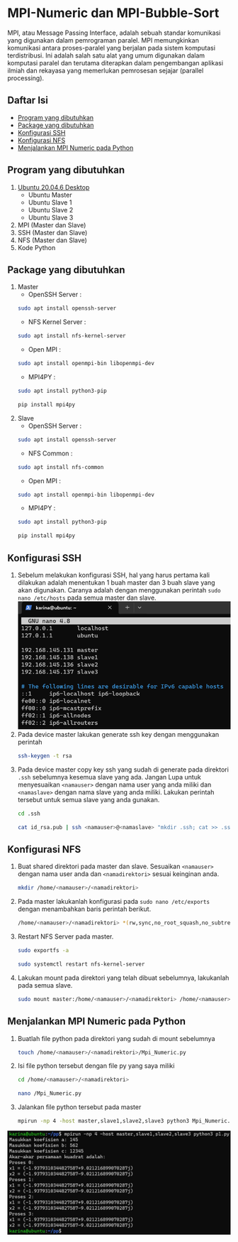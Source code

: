 # MPI-Numeric dan MPI-Bubble-Sort
MPI, atau Message Passing Interface, adalah sebuah standar komunikasi yang digunakan dalam pemrograman paralel. MPI memungkinkan komunikasi antara proses-paralel yang berjalan pada sistem komputasi terdistribusi. Ini adalah salah satu alat yang umum digunakan dalam komputasi paralel dan terutama diterapkan dalam pengembangan aplikasi ilmiah dan rekayasa yang memerlukan pemrosesan sejajar (parallel processing).
## Daftar Isi
- [Program yang dibutuhkan](#program-yang-dibutuhkan)
- [Package yang dibutuhkan](#package-yang-dibutuhkan)
- [Konfigurasi SSH](#konfigurasi-ssh)
- [Konfigurasi NFS](#konfigurasi-nfs)
- [Menjalankan MPI Numeric pada Python](#menjalankan-mpi-numeric-pada-python)
## Program yang dibutuhkan
1. [Ubuntu 20.04.6 Desktop](https://releases.ubuntu.com/focal/)
   - Ubuntu Master
   - Ubuntu Slave 1
   - Ubuntu Slave 2
   - Ubuntu Slave 3
3. MPI (Master dan Slave)
4. SSH (Master dan Slave)
5. NFS (Master dan Slave)
6. Kode Python
## Package yang dibutuhkan
1. Master
   - OpenSSH Server :
   ```bash
   sudo apt install openssh-server
   ```
   - NFS Kernel Server :
   ```bash
   sudo apt install nfs-kernel-server
   ```
   - Open MPI :
   ```bash
   sudo apt install openmpi-bin libopenmpi-dev
   ```
   - MPI4PY :
   ```bash
   sudo apt install python3-pip
   ```
   ```bash
   pip install mpi4py
   ```
2. Slave
   -  OpenSSH Server :
   ```bash
   sudo apt install openssh-server
   ```
   - NFS Common :
   ```bash
   sudo apt install nfs-common
   ```
   - Open MPI :
   ```bash
   sudo apt install openmpi-bin libopenmpi-dev
   ```
   - MPI4PY :
   ```bash
   sudo apt install python3-pip
   ```
   ```bash
   pip install mpi4py
   ```
## Konfigurasi SSH
1. Sebelum melakukan konfigurasi SSH, hal yang harus pertama kali dilakukan adalah menentukan 1 buah master dan 3 buah slave yang akan digunakan. Caranya adalah dengan menggunakan perintah `sudo nano /etc/hosts` pada semua master dan slave.
![sudo nano etc hosts](https://github.com/SyahrulWijaya/MPI-Numeric-dan-MPI-Bubble-Sort/blob/2be5d00f7a520aebe0fc313915d2331d95f83f69/sudo%20nano%20etc%20hosts.png)
2. Pada device master lakukan generate ssh key dengan menggunakan perintah
   ```bash
   ssh-keygen -t rsa
   ``` 
3. Pada device master copy key ssh yang sudah di generate pada direktori `.ssh` sebelumnya kesemua slave yang ada. Jangan Lupa untuk menyesuaikan `<namauser>` dengan nama user yang anda miliki dan `<namaslave>` dengan nama slave yang anda miliki. Lakukan perintah tersebut untuk semua slave yang anda gunakan. 
   ```bash
   cd .ssh
   ```
   ```bash
   cat id_rsa.pub | ssh <namauser>@<namaslave> "mkdir .ssh; cat >> .ssh/authorized_keys"
   ```
## Konfigurasi NFS
1. Buat shared direktori pada master dan slave. Sesuaikan `<namauser>` dengan nama user anda dan `<namadirektori>` sesuai keinginan anda.
   ```bash
   mkdir /home/<namauser>/<namadirektori>
   ```
2. Pada master lakukanlah konfigurasi pada `sudo nano /etc/exports` dengan menambahkan baris perintah berikut.
   ```bash
   /home/<namauser>/<namadirektori> *(rw,sync,no_root_squash,no_subtree_check)
   ```
3. Restart NFS Server pada master.
   ```bash
   sudo exportfs -a
   ```
   ```bash
   sudo systemctl restart nfs-kernel-server
   ```
4. Lakukan mount pada direktori yang telah dibuat sebelumnya, lakukanlah pada semua slave.
   ```bash
   sudo mount master:/home/<namauser>/<namadirektori> /home/<namauser>/<namadirektori>
   ```
## Menjalankan MPI Numeric pada Python
1. Buatlah file python pada direktori yang sudah di mount sebelumnya
   ```bash
   touch /home/<namauser>/<namadirektori>/Mpi_Numeric.py
   ```
2. Isi file python tersebut dengan file py yang saya miliki
   ```bash
   cd /home/<namauser>/<namadirektori>
   ```
   ```bash
   nano /Mpi_Numeric.py
   ```
3. Jalankan file python tersebut pada master
   ```bash
   mpirun -np 4 -host master,slave1,slave2,slave3 python3 Mpi_Numeric.py
   ```
![mpirun -np 4 -host master,slave1,slave2,slave3 python3.jpg](https://github.com/SyahrulWijaya/MPI-Numeric-dan-MPI-Bubble-Sort/blob/5030266e7d2562d04577676db6b7bd1935690642/mpirun%20-np%204%20-host%20master%2Cslave1%2Cslave2%2Cslave3%20python3.jpg)
